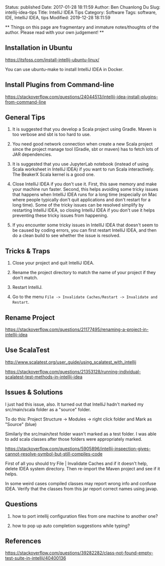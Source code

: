 Status: published
Date: 2017-01-28 18:11:59
Author: Ben Chuanlong Du
Slug: intellij-idea-tips
Title: IntelliJ IDEA Tips
Category: Software
Tags: software, IDE, IntelliJ IDEA, tips
Modified: 2019-12-28 18:11:59

**
Things on this page are
fragmentary and immature notes/thoughts of the author.
Please read with your own judgement!
**

## Installation in Ubuntu 

https://itsfoss.com/install-intellij-ubuntu-linux/

You can use ubuntu-make to install IntelliJ IDEA in Docker.

## Install Plugins from Command-line

https://stackoverflow.com/questions/24044513/intellij-idea-install-plugins-from-command-line

## General Tips

1. It is suggested that you develop a Scala project using Gradle.
    Maven is too verbose and sbt is too hard to use.

2. You need good network connection when create a new Scala project 
    since the project manage tool (Gradle, sbt or maven) has to fetch lots of JAR dependencies.

3. It is suggested that you use JupyterLab notebook 
    (instead of using Scala worksheet in IntelliJ IDEA) if you want to run Scala interactively.
    The BeakerX Scala kernel is a good one.

4. Close IntelliJ IDEA if you don't use it.
    First, 
    this save memory and make your machine run faster.
    Second, 
    this helps avoiding some tricky issues that happens when IntelliJ IDEA runs for a long time 
    (especially on Mac where people typically don't quit applications and don't restart for a long time).
    Some of the tricky issues can be resolved simplify by restarting IntelliJ IDEA,
    so closing IntelliJ IDEA if you don't use it helps preventing these tricky issues from happening.

5. If you encounter some tricky issues in IntellIJ IDEA that doesn't seem to be caused by coding errors,
    you can first restart IntelliJ IDEA, 
    and then do a clean build to see whether the issue is resolved.

## Tricks & Traps 

1. Close your project and quit IntelliJ IDEA.

2. Rename the project directory to match the name of your project if they don't match.

3. Restart IntelliJ.

4. Go to the menu `File -> Invalidate Caches/Restart -> Invalidate and Restart`.

## Rename Project

https://stackoverflow.com/questions/21177495/renaming-a-project-in-intellij-idea

## Use ScalaTest

http://www.scalatest.org/user_guide/using_scalatest_with_intellij

https://stackoverflow.com/questions/21353128/running-individual-scalatest-test-methods-in-intellij-idea

## Issues & Solutions


I just had this issue, also. It turned out that IntelliJ hadn't marked my src/main/scala folder as a "source" folder.

To do this: Project Structure -> Modules -> right click folder and Mark as "Source" (blue)

Similarly the src/main/test folder wasn't marked as a test folder. I was able to add scala classes after those folders were appropriately marked.



https://stackoverflow.com/questions/5905896/intellij-inspection-gives-cannot-resolve-symbol-but-still-compiles-code



First of all you should try File | Invalidate Caches and if it doesn't help, delete IDEA system directory. Then re-import the Maven project and see if it helps.

In some weird cases compiled classes may report wrong info and confuse IDEA. Verify that the classes from this jar report correct names using javap.


## Questions

1. how to port intellij configuration files from one machine to another one?

2. how to pop up auto completion suggestions while typing?


## References 

https://stackoverflow.com/questions/39282282/class-not-found-empty-test-suite-in-intellij/40400136
